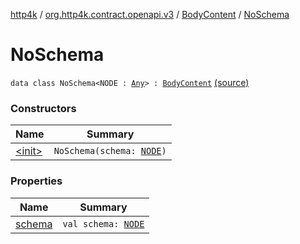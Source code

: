 [http4k](../../../index.md) / [org.http4k.contract.openapi.v3](../../index.md) / [BodyContent](../index.md) / [NoSchema](./index.md)

# NoSchema

`data class NoSchema<NODE : `[`Any`](https://kotlinlang.org/api/latest/jvm/stdlib/kotlin/-any/index.html)`> : `[`BodyContent`](../index.md) [(source)](https://github.com/http4k/http4k/blob/master/http4k-contract/src/main/kotlin/org/http4k/contract/openapi/v3/model.kt#L66)

### Constructors

| Name | Summary |
|---|---|
| [&lt;init&gt;](-init-.md) | `NoSchema(schema: `[`NODE`](index.md#NODE)`)` |

### Properties

| Name | Summary |
|---|---|
| [schema](schema.md) | `val schema: `[`NODE`](index.md#NODE) |

